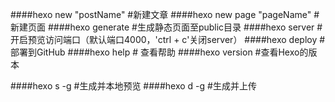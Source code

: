 ####hexo new "postName" #新建文章
####hexo new page "pageName" #新建页面
####hexo generate #生成静态页面至public目录
####hexo server #开启预览访问端口（默认端口4000，'ctrl + c'关闭server）
####hexo deploy #部署到GitHub
####hexo help  # 查看帮助
####hexo version  #查看Hexo的版本

####hexo s -g #生成并本地预览
####hexo d -g #生成并上传
